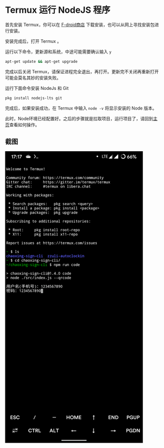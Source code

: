 # Termux 运行 NodeJS 程序

首先安装 Termux，你可以在 [F-droid商店](https://f-droid.org/) 下载安装，也可以从网上寻找安装包进行安装。

安装完成后，打开 Termux 。

运行以下命令，更新源和系统，中途可能需要确认输入 `y`

```bash
apt-get update && apt-get upgrade
```

完成以后关闭 Termux，请保证进程完全退出，再打开。更新完不关闭再重新打开可能会莫名其妙的安装失败。

运行下面命令安装 NodeJs 和 Git

```bash
pkg install nodejs-lts git
```

完成后，如果安装成功，在 Termux 中输入 `node -v` 将显示安装的 Node 版本。

此时，Node环境已经配置好。之后的步骤就是拉取项目，运行项目了，请回到[主页](https://github.com/***REMOVED***/chaoxing-sign-cli)查看如何操作。

## 截图

<img src="./termux.png" width="450px">